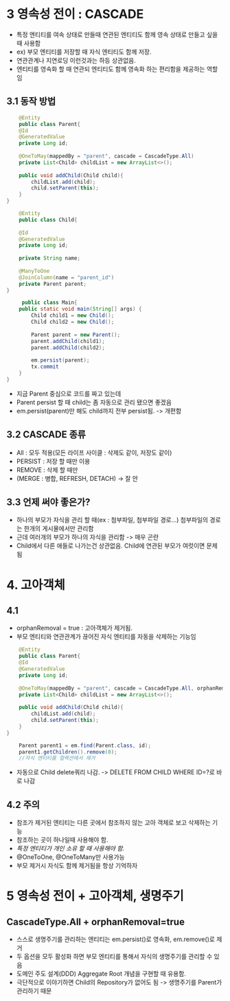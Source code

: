 # 3 영속성 전이 : CASCADE
* 특정 엔티티를 여속 상태로 만들때 연관된 엔티티도 함께 영속 상태로 만들고 싶을때 사용함
* ex) 부모 엔티티를 저장할 때 자식 엔티티도 함께 저장.
* 연관관계나 지연로딩 이런것과는 하등 상관없음.
* 엔티티를 영속화 할 때 연관되 엔티티도 함께 영속화 하는 편리함을 제공하는 역할임
## 3.1 동작 방법
```java
    @Entity
    public class Parent{
    @Id
    @GeneratedValue
    private Long id;
    
    @OneToMay(mappedBy = "parent", cascade = CascadeType.All)
    private List<Child> childList = new ArrayList<>();
    
    public void addChild(Child child){
        childList.add(child);
        child.setParent(this);
    }
}
```

```java
    @Entity
    public class Child{
    
    @Id
    @GeneratedValue
    private Long id;
    
    private String name;
    
    @ManyToOne
    @JoinColumn(name = "parent_id")
    private Parent parent;
}
```
```java
     public class Main{
    public static void main(String[] args) {
        Child child1 = new Child();
        Child child2 = new Child();
        
        Parent parent = new Parent();
        parent.addChild(child1);
        parent.addChild(child2);
        
        em.persist(parent);
        tx.commit
    }
}

```
* 지금 Parent 중심으로 코드를 짜고 있는데
* Parent persist 할 때 child는 좀 자동으로 관리 됐으면 좋겠음
* em.persist(parent)만 해도 child까지 전부 persist됨. -> 개편함

## 3.2 CASCADE 종류
* All : 모두 적용(모든 라이프 사이클 : 삭제도 같이, 저장도 같이)
* PERSIST : 저장 할 때만 이용
* REMOVE : 삭제 할 때만
* (MERGE : 병합, REFRESH, DETACH) -> 잘 안

## 3.3 언제 써야 좋은가?
* 하나의 부모가 자식을 관리 할 때(ex : 첨부파일, 첨부파일 경로...) 첨부파일의 경로는 한개의 게시물에서만 관리함
* 근데 여러개의 부모가 하나의 자식을 관리함 -> 매우 곤란
* Child에서 다른 애들로 나가는건 상관없음. Child에 연관된 부모가 여럿이면 문제됨


# 4. 고아객체
## 4.1
* orphanRemoval = true : 고아객체가 제거됨. 
* 부모 엔티티와 연관관계가 끊어진 자식 엔티티를 자동을 삭제하는 기능임

```java
    @Entity
    public class Parent{
    @Id
    @GeneratedValue
    private Long id;
    
    @OneToMay(mappedBy = "parent", cascade = CascadeType.All, orphanRemoval = true)
    private List<Child> childList = new ArrayList<>();
    
    public void addChild(Child child){
        childList.add(child);
        child.setParent(this);
    }
}
```

```java
    Parent parent1 = em.find(Parent.class, id);
    parent1.getChildren().remove(0);
    //자식 엔티티를 컬렉션에서 제거
```
* 자동으로 Child delete쿼리 나감. -> DELETE FROM CHILD WHERE ID=?로 바로 나감

## 4.2 주의
* 참조가 제거된 엔티티는 다른 곳에서 참조하지 않는 고아 객체로 보고 삭제하는 기능
* 참조하는 곳이 하나일때 사용해야 함.
* *특정 엔티티가 개인 소유 할 때 사용해야 함.* 
* @OneToOne, @OneToMany만 사용가능
* 부모 제거시 자식도 함께 제거됨을 항상 기억하자

# 5 영속성 전이 + 고아객체, 생명주기
## CascadeType.All + orphanRemoval=true
* 스스로 생명주기를 관리하는 엔티티는 em.persist()로 영속화, em.remove()로 제거
* 두 옵션을 모두 활성화 하면 부모 엔티티를 통해서 자식의 생명주기를 관리할 수 있음
* 도메인 주도 설계(DDD) Aggregate Root 개념을 구현할 때 유용함.
*  극단적으로 이야기하면 Child의 Repository가 없어도 됨 -> 생명주기를 Parent가 관리하기 때문
